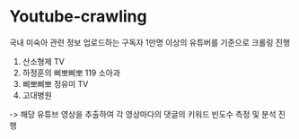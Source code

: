 # Youtube-crawling
국내 미숙아 관련 정보 업로드하는 구독자 1만명 이상의 유튜버를 기준으로 크롤링 진행
1. 산소형제 TV
2. 하정훈의 삐뽀삐뽀 119 소아과
3. 삐뽀삐뽀 정유미 TV
4.  고대병원

-> 해당 유튜브 영상을 추출하여 각 영상마다의 댓글의 키워드 빈도수 측정 및 분석 진행
